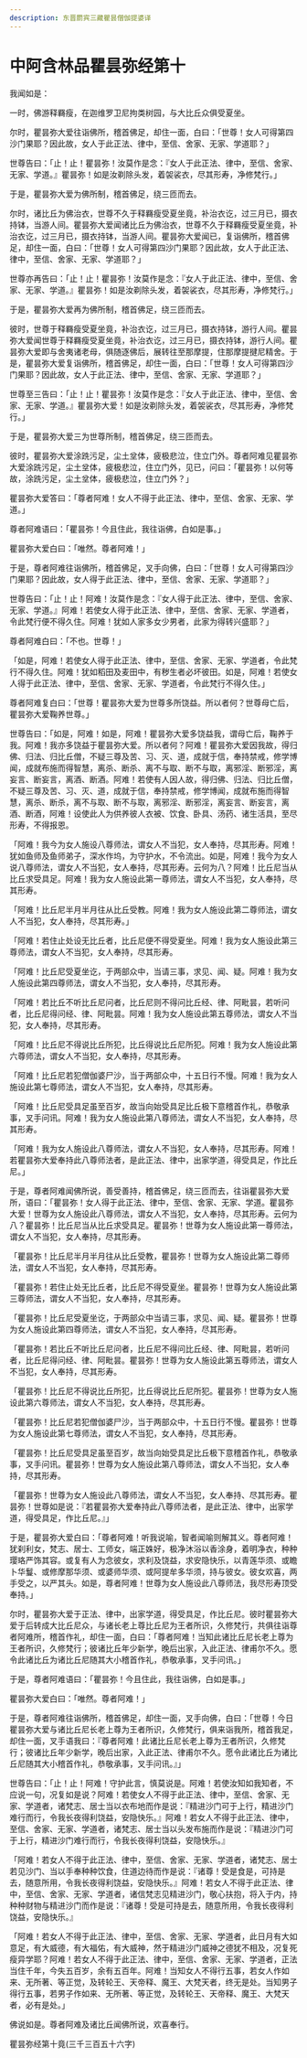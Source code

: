 ```yaml
---
description: 东晋罽宾三藏瞿昙僧伽提婆译
---
```


# 中阿含林品瞿昙弥经第十

我闻如是：

一时，佛游释羇瘦，在迦维罗卫尼拘类树园，与大比丘众俱受夏坐。

尔时，瞿昙弥大爱往诣佛所，稽首佛足，却住一面，白曰：「世尊！女人可得第四沙门果耶？因此故，女人于此正法、律中，至信、舍家、无家、学道耶？」

世尊告曰：「止！止！瞿昙弥！汝莫作是念：『女人于此正法、律中，至信、舍家、无家、学道。』瞿昙弥！如是汝剃除头发，着袈裟衣，尽其形寿，净修梵行。」

于是，瞿昙弥大爱为佛所制，稽首佛足，绕三匝而去。

尔时，诸比丘为佛治衣，世尊不久于释羇瘦受夏坐竟，补治衣讫，过三月已，摄衣持钵，当游人间。瞿昙弥大爱闻诸比丘为佛治衣，世尊不久于释羇瘦受夏坐竟，补治衣讫，过三月已，摄衣持钵，当游人间。瞿昙弥大爱闻已，复诣佛所，稽首佛足，却住一面，白曰：「世尊！女人可得第四沙门果耶？因此故，女人于此正法、律中，至信、舍家、无家、学道耶？」

世尊亦再告曰：「止！止！瞿昙弥！汝莫作是念：『女人于此正法、律中，至信、舍家、无家、学道。』瞿昙弥！如是汝剃除头发，着袈裟衣，尽其形寿，净修梵行。」

于是，瞿昙弥大爱再为佛所制，稽首佛足，绕三匝而去。

彼时，世尊于释羇瘦受夏坐竟，补治衣讫，过三月已，摄衣持钵，游行人间。瞿昙弥大爱闻世尊于释羇瘦受夏坐竟，补治衣讫，过三月已，摄衣持钵，游行人间。瞿昙弥大爱即与舍夷诸老母，俱随逐佛后，展转往至那摩提，住那摩提揵尼精舍。于是，瞿昙弥大爱复诣佛所，稽首佛足，却住一面，白曰：「世尊！女人可得第四沙门果耶？因此故，女人于此正法、律中，至信、舍家、无家、学道耶？」

世尊至三告曰：「止！止！瞿昙弥！汝莫作是念：『女人于此正法、律中，至信、舍家、无家、学道。』瞿昙弥大爱！如是汝剃除头发，着袈裟衣，尽其形寿，净修梵行。」

于是，瞿昙弥大爱三为世尊所制，稽首佛足，绕三匝而去。

彼时，瞿昙弥大爱涂跣污足，尘土坌体，疲极悲泣，住立门外。尊者阿难见瞿昙弥大爱涂跣污足，尘土坌体，疲极悲泣，住立门外，见已，问曰：「瞿昙弥！以何等故，涂跣污足，尘土坌体，疲极悲泣，住立门外？」

瞿昙弥大爱答曰：「尊者阿难！女人不得于此正法、律中，至信、舍家、无家、学道。」

尊者阿难语曰：「瞿昙弥！今且住此，我往诣佛，白如是事。」

瞿昙弥大爱白曰：「唯然。尊者阿难！」

于是，尊者阿难往诣佛所，稽首佛足，叉手向佛，白曰：「世尊！女人可得第四沙门果耶？因此故，女人得于此正法、律中，至信、舍家、无家、学道耶？」

世尊告曰：「止！止！阿难！汝莫作是念：『女人得于此正法、律中，至信、舍家、无家、学道。』阿难！若使女人得于此正法、律中，至信、舍家、无家、学道者，令此梵行便不得久住。阿难！犹如人家多女少男者，此家为得转兴盛耶？」

尊者阿难白曰：「不也。世尊！」

「如是，阿难！若使女人得于此正法、律中，至信、舍家、无家、学道者，令此梵行不得久住。阿难！犹如稻田及麦田中，有秽生者必坏彼田。如是，阿难！若使女人得于此正法、律中，至信、舍家、无家、学道者，令此梵行不得久住。」

尊者阿难复白曰：「世尊！瞿昙弥大爱为世尊多所饶益。所以者何？世尊母亡后，瞿昙弥大爱鞠养世尊。」

世尊告曰：「如是，阿难！如是，阿难！瞿昙弥大爱多饶益我，谓母亡后，鞠养于我。阿难！我亦多饶益于瞿昙弥大爱。所以者何？阿难！瞿昙弥大爱因我故，得归佛、归法、归比丘僧，不疑三尊及苦、习、灭、道，成就于信，奉持禁戒，修学博闻，成就布施而得智慧，离杀、断杀、离不与取、断不与取，离邪淫、断邪淫，离妄言、断妄言，离酒、断酒。阿难！若使有人因人故，得归佛、归法、归比丘僧，不疑三尊及苦、习、灭、道，成就于信，奉持禁戒，修学博闻，成就布施而得智慧，离杀、断杀，离不与取、断不与取，离邪淫、断邪淫，离妄言、断妄言，离酒、断酒，阿难！设使此人为供养彼人衣被、饮食、卧具、汤药、诸生活具，至尽形寿，不得报恩。

「阿难！我今为女人施设八尊师法，谓女人不当犯，女人奉持，尽其形寿。阿难！犹如鱼师及鱼师弟子，深水作坞，为守护水，不令流出。如是，阿难！我今为女人说八尊师法，谓女人不当犯，女人奉持，尽其形寿。云何为八？阿难！比丘尼当从比丘求受具足。阿难！我为女人施设此第一尊师法，谓女人不当犯，女人奉持，尽其形寿。

「阿难！比丘尼半月半月往从比丘受教。阿难！我为女人施设此第二尊师法，谓女人不当犯，女人奉持，尽其形寿。」

「阿难！若住止处设无比丘者，比丘尼便不得受夏坐。阿难！我为女人施设此第三尊师法，谓女人不当犯，女人奉持，尽其形寿。

「阿难！比丘尼受夏坐讫，于两部众中，当请三事，求见、闻、疑。阿难！我为女人施设此第四尊师法，谓女人不当犯，女人奉持，尽其形寿。

「阿难！若比丘不听比丘尼问者，比丘尼则不得问比丘经、律、阿毗昙，若听问者，比丘尼得问经、律、阿毗昙。阿难！我为女人施设此第五尊师法，谓女人不当犯，女人奉持，尽其形寿。

「阿难！比丘尼不得说比丘所犯，比丘得说比丘尼所犯。阿难！我为女人施设此第六尊师法，谓女人不当犯，女人奉持，尽其形寿。

「阿难！比丘尼若犯僧伽婆尸沙，当于两部众中，十五日行不慢。阿难！我为女人施设此第七尊师法，谓女人不当犯，女人奉持，尽其形寿。

「阿难！比丘尼受具足虽至百岁，故当向始受具足比丘极下意稽首作礼，恭敬承事，叉手问讯。阿难！我为女人施设此第八尊师法，谓女人不当犯，女人奉持，尽其形寿。

「阿难！我为女人施设此八尊师法，谓女人不当犯，女人奉持，尽其形寿。阿难！若瞿昙弥大爱奉持此八尊师法者，是此正法、律中，出家学道，得受具足，作比丘尼。」

于是，尊者阿难闻佛所说，善受善持，稽首佛足，绕三匝而去，往诣瞿昙弥大爱所，语曰：「瞿昙弥！女人得于此正法、律中，至信、舍家、无家、学道。瞿昙弥大爱！世尊为女人施设此八尊师法，谓女人不当犯，女人奉持，尽其形寿。云何为八？瞿昙弥！比丘尼当从比丘求受具足。瞿昙弥！世尊为女人施设此第一尊师法，谓女人不当犯，女人奉持，尽其形寿。

「瞿昙弥！比丘尼半月半月往从比丘受教，瞿昙弥！世尊为女人施设此第二尊师法，谓女人不当犯，女人奉持，尽其形寿。

「瞿昙弥！若住止处无比丘者，比丘尼不得受夏坐。瞿昙弥！世尊为女人施设此第三尊师法，谓女人不当犯，女人奉持，尽其形寿。

「瞿昙弥！比丘尼受夏坐讫，于两部众中当请三事，求见、闻、疑。瞿昙弥！世尊为女人施设此第四尊师法，谓女人不当犯，女人奉持，尽其形寿。

「瞿昙弥！若比丘不听比丘尼问者，比丘尼不得问比丘经、律、阿毗昙，若听问者，比丘尼得问经、律、阿毗昙。瞿昙弥！世尊为女人施设此第五尊师法，谓女人不当犯，女人奉持，尽其形寿。

「瞿昙弥！比丘尼不得说比丘所犯，比丘得说比丘尼所犯。瞿昙弥！世尊为女人施设此第六尊师法，谓女人不当犯，女人奉持，尽其形寿。

「瞿昙弥！比丘尼若犯僧伽婆尸沙，当于两部众中，十五日行不慢。瞿昙弥！世尊为女人施设此第七尊师法，谓女人不当犯，女人奉持，尽其形寿。

「瞿昙弥！比丘尼受具足虽至百岁，故当向始受具足比丘极下意稽首作礼，恭敬承事，叉手问讯。瞿昙弥！世尊为女人施设此第八尊师法，谓女人不当犯，女人奉持，尽其形寿。

「瞿昙弥！世尊为女人施设此八尊师法，谓女人不当犯，女人奉持、尽其形寿。瞿昙弥！世尊如是说：『若瞿昙弥大爱奉持此八尊师法者，是此正法、律中，出家学道，得受具足，作比丘尼。』」

于是，瞿昙弥大爱白曰：「尊者阿难！听我说喻，智者闻喻则解其义。尊者阿难！犹刹利女，梵志、居士、工师女，端正姝好，极净沐浴以香涂身，着明净衣，种种璎珞严饰其容。或复有人为念彼女，求利及饶益，求安隐快乐，以青莲华须、或瞻卜华鬘、或修摩那华须、或婆师华须、或阿提牟多华须，持与彼女。彼女欢喜，两手受之，以严其头。如是，尊者阿难！世尊为女人施设此八尊师法，我尽形寿顶受奉持。」

尔时，瞿昙弥大爱于正法、律中，出家学道，得受具足，作比丘尼。彼时瞿昙弥大爱于后转成大比丘尼众，与诸长老上尊比丘尼为王者所识，久修梵行，共俱往诣尊者阿难所，稽首作礼，却住一面，白曰：「尊者阿难！当知此诸比丘尼长老上尊为王者所识，久修梵行；彼诸比丘年少新学，晚后出家，入此正法、律甫尔不久。愿令此诸比丘为诸比丘尼随其大小稽首作礼，恭敬承事，叉手问讯。」

于是，尊者阿难语曰：「瞿昙弥！今且住此，我往诣佛，白如是事。」

瞿昙弥大爱白曰：「唯然。尊者阿难！」

于是，尊者阿难往诣佛所，稽首佛足，却住一面，叉手向佛，白曰：「世尊！今日瞿昙弥大爱与诸比丘尼长老上尊为王者所识，久修梵行，俱来诣我所，稽首我足，却住一面，叉手语我曰：『尊者阿难！此诸比丘尼长老上尊为王者所识，久修梵行；彼诸比丘年少新学，晚后出家，入此正法、律甫尔不久。愿令此诸比丘为诸比丘尼随其大小稽首作礼，恭敬承事，叉手问讯。』」

世尊告曰：「止！止！阿难！守护此言，慎莫说是。阿难！若使汝知如我知者，不应说一句，况复如是说？阿难！若使女人不得于此正法、律中，至信、舍家、无家、学道者，诸梵志、居士当以衣布地而作是说：『精进沙门可于上行，精进沙门难行而行，令我长夜得利饶益，安隐快乐。』阿难！若女人不得于此正法、律中，至信、舍家、无家、学道者，诸梵志、居士当以头发布施而作是说：『精进沙门可于上行，精进沙门难行而行，令我长夜得利饶益，安隐快乐。』

「阿难！若女人不得于此正法、律中，至信、舍家、无家、学道者，诸梵志、居士若见沙门、当以手奉种种饮食，住道边待而作是说：『诸尊！受是食是，可持是去，随意所用，令我长夜得利饶益，安隐快乐。』阿难！若女人不得于此正法、律中，至信、舍家、无家、学道者，诸信梵志见精进沙门，敬心扶抱，将入于内，持种种财物与精进沙门而作是说：『诸尊！受是可持是去，随意所用，令我长夜得利饶益，安隐快乐。』

「阿难！若女人不得于此正法、律中，至信、舍家、无家、学道者，此日月有大如意足，有大威德，有大福佑，有大威神，然于精进沙门威神之德犹不相及，况复死瘦异学耶？阿难！若女人不得于此正法、律中，至信、舍家、无家、学道者，正法当住千年，今失五百岁，余有五百年。阿难！当知女人不得行五事，若女人作如来、无所著、等正觉，及转轮王、天帝释、魔王、大梵天者，终无是处。当知男子得行五事，若男子作如来、无所著、等正觉，及转轮王、天帝释、魔王、大梵天者，必有是处。」

佛说如是。尊者阿难及诸比丘闻佛所说，欢喜奉行。

瞿昙弥经第十竟(三千三百五十六字)

